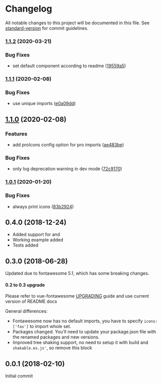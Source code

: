 # Changelog

All notable changes to this project will be documented in this file. See [standard-version](https://github.com/conventional-changelog/standard-version) for commit guidelines.

### [1.1.2](https://github.com/nuxt-community/fontawesome-module/compare/v1.1.1...v1.1.2) (2020-03-21)


### Bug Fixes

* set default component according to readme ([19559a5](https://github.com/nuxt-community/fontawesome-module/commit/19559a565cf323cfc77e52c58d959ef4f2e7bd76))

### [1.1.1](https://github.com/nuxt-community/fontawesome-module/compare/v1.1.0...v1.1.1) (2020-02-08)


### Bug Fixes

* use unique imports ([e0a09dd](https://github.com/nuxt-community/fontawesome-module/commit/e0a09dd735d9052b0e5a96b421ac80cad52d6977))

## [1.1.0](https://github.com/nuxt-community/fontawesome-module/compare/v1.0.1...v1.1.0) (2020-02-08)


### Features

* add proIcons config option for pro imports ([ae483be](https://github.com/nuxt-community/fontawesome-module/commit/ae483be1c44dcd9156092b358f286b16a2db4566))


### Bug Fixes

* only log deprecation warning in dev mode ([72c9170](https://github.com/nuxt-community/fontawesome-module/commit/72c9170301c4eea5d8259113227000672807ba07))

### [1.0.1](https://github.com/nuxt-community/fontawesome-module/compare/v1.0.0...v1.0.1) (2020-01-20)


### Bug Fixes

* always print icons ([83b2924](https://github.com/nuxt-community/fontawesome-module/commit/83b29245e40e71975397aa1189318c39c461824a))

<a name="0.4.0"></a>
## 0.4.0 (2018-12-24)
- Added support for <font-awesome-layers> and <font-awesome-layers-text>
- Working example added
- Tests added
<a name="0.3.0"></a>
## 0.3.0 (2018-06-28)
Updated due to fontawesome 5.1, which has some breaking changes.
#### 0.2 to 0.3 upgrade
Please refer to vue-fontawesome [UPGRADING](https://github.com/FortAwesome/vue-fontawesome/blob/master/UPGRADING.md) guide and use current version of README docs

General differences:
- Fontawesome now has no default imports, you have to specify `icons: ['fas']` to import whole set.
- Packages changed. You'll need to update your package.json file with the renamed packages and new versions.
- Improved tree shaking support, no need to setup it with build and `shakable.es.js'`, so remove this block

<a name="0.0.1"></a>
## 0.0.1 (2018-02-10)
Initial commit
